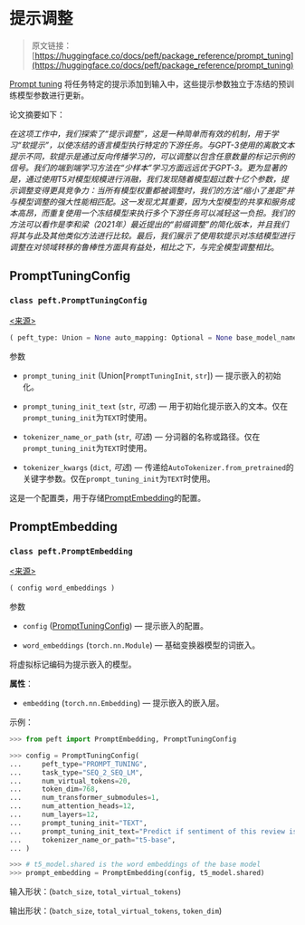 # 提示调整

> 原文链接：[https://huggingface.co/docs/peft/package_reference/prompt_tuning](https://huggingface.co/docs/peft/package_reference/prompt_tuning)

[Prompt tuning](https://hf.co/papers/2104.08691) 将任务特定的提示添加到输入中，这些提示参数独立于冻结的预训练模型参数进行更新。

论文摘要如下：

*在这项工作中，我们探索了“提示调整”，这是一种简单而有效的机制，用于学习“软提示”，以使冻结的语言模型执行特定的下游任务。与GPT-3使用的离散文本提示不同，软提示是通过反向传播学习的，可以调整以包含任意数量的标记示例的信号。我们的端到端学习方法在“少样本”学习方面远远优于GPT-3。更为显著的是，通过使用T5对模型规模进行消融，我们发现随着模型超过数十亿个参数，提示调整变得更具竞争力：当所有模型权重都被调整时，我们的方法“缩小了差距”并与模型调整的强大性能相匹配。这一发现尤其重要，因为大型模型的共享和服务成本高昂，而重复使用一个冻结模型来执行多个下游任务可以减轻这一负担。我们的方法可以看作是李和梁（2021年）最近提出的“前缀调整”的简化版本，并且我们将其与此及其他类似方法进行比较。最后，我们展示了使用软提示对冻结模型进行调整在对领域转移的鲁棒性方面具有益处，相比之下，与完全模型调整相比*。

## PromptTuningConfig

### `class peft.PromptTuningConfig`

[<来源>](https://github.com/huggingface/peft/blob/v0.8.2/src/peft/tuners/prompt_tuning/config.py#L28)

```py
( peft_type: Union = None auto_mapping: Optional = None base_model_name_or_path: Optional = None revision: Optional = None task_type: Union = None inference_mode: bool = False num_virtual_tokens: int = None token_dim: int = None num_transformer_submodules: Optional = None num_attention_heads: Optional = None num_layers: Optional = None prompt_tuning_init: Union = <PromptTuningInit.RANDOM: 'RANDOM'> prompt_tuning_init_text: Optional = None tokenizer_name_or_path: Optional = None tokenizer_kwargs: Optional = None )
```

参数

+   `prompt_tuning_init` (Union[`PromptTuningInit`, `str`]) — 提示嵌入的初始化。

+   `prompt_tuning_init_text` (`str`, *可选*) — 用于初始化提示嵌入的文本。仅在`prompt_tuning_init`为`TEXT`时使用。

+   `tokenizer_name_or_path` (`str`, *可选*) — 分词器的名称或路径。仅在`prompt_tuning_init`为`TEXT`时使用。

+   `tokenizer_kwargs` (`dict`, *可选*) — 传递给`AutoTokenizer.from_pretrained`的关键字参数。仅在`prompt_tuning_init`为`TEXT`时使用。

这是一个配置类，用于存储[PromptEmbedding](/docs/peft/v0.8.2/en/package_reference/prompt_tuning#peft.PromptEmbedding)的配置。

## PromptEmbedding

### `class peft.PromptEmbedding`

[<来源>](https://github.com/huggingface/peft/blob/v0.8.2/src/peft/tuners/prompt_tuning/model.py#L22)

```py
( config word_embeddings )
```

参数

+   `config` ([PromptTuningConfig](/docs/peft/v0.8.2/en/package_reference/prompt_tuning#peft.PromptTuningConfig)) — 提示嵌入的配置。

+   `word_embeddings` (`torch.nn.Module`) — 基础变换器模型的词嵌入。

将虚拟标记编码为提示嵌入的模型。

**属性**：

+   `embedding` (`torch.nn.Embedding`) — 提示嵌入的嵌入层。

示例：

```py
>>> from peft import PromptEmbedding, PromptTuningConfig

>>> config = PromptTuningConfig(
...     peft_type="PROMPT_TUNING",
...     task_type="SEQ_2_SEQ_LM",
...     num_virtual_tokens=20,
...     token_dim=768,
...     num_transformer_submodules=1,
...     num_attention_heads=12,
...     num_layers=12,
...     prompt_tuning_init="TEXT",
...     prompt_tuning_init_text="Predict if sentiment of this review is positive, negative or neutral",
...     tokenizer_name_or_path="t5-base",
... )

>>> # t5_model.shared is the word embeddings of the base model
>>> prompt_embedding = PromptEmbedding(config, t5_model.shared)
```

输入形状：(`batch_size`, `total_virtual_tokens`)

输出形状：(`batch_size`, `total_virtual_tokens`, `token_dim`)
